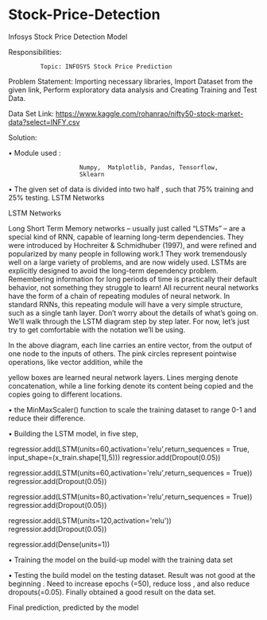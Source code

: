 # Stock-Price-Detection
Infosys Stock Price Detection  Model

Responsibilities:

             Topic: INFOSYS Stock Price Prediction

Problem Statement:  Importing necessary libraries,
Import Dataset from the given link, Perform exploratory data analysis and Creating Training and Test Data.

Data Set Link: https://www.kaggle.com/rohanrao/nifty50-stock-market-data?select=INFY.csv

Solution: 

•	Module used : 

                        Numpy,  Matplotlib, Pandas, Tensorflow,
                        Sklearn

•	The given set of data is divided into two half , such that 75% training and 25% testing.
LSTM Networks


LSTM Networks

Long Short Term Memory networks – usually just called “LSTMs” – are a special kind of RNN, capable of learning long-term dependencies. They were introduced by Hochreiter & Schmidhuber (1997), and were refined and popularized by many people in following work.1 They work tremendously well on a large variety of problems, and are now widely used.
LSTMs are explicitly designed to avoid the long-term dependency problem. Remembering information for long periods of time is practically their default behavior, not something they struggle to learn!
All recurrent neural networks have the form of a chain of repeating modules of neural network. In standard RNNs, this repeating module will have a very simple structure, such as a single tanh layer.
Don’t worry about the details of what’s going on. We’ll walk through the LSTM diagram step by step later. For now, let’s just try to get comfortable with the notation we’ll be using.

In the above diagram, each line carries an entire vector, from the output of one node to the inputs of others. The pink circles represent pointwise operations, like vector addition, while the 

yellow boxes are learned neural network layers. Lines merging denote concatenation, while a line forking denote its content being copied and the copies going to different locations.

•	the  MinMaxScaler() function to scale the training dataset to range 0-1 and reduce their difference.

•	Building the LSTM model, in five step,  


regressior.add(LSTM(units=60,activation='relu',return_sequences = True, input_shape=(x_train.shape[1],5)))
regressior.add(Dropout(0.05))

regressior.add(LSTM(units=60,activation='relu',return_sequences = True))
regressior.add(Dropout(0.05))

regressior.add(LSTM(units=80,activation='relu',return_sequences = True))
regressior.add(Dropout(0.05))

regressior.add(LSTM(units=120,activation='relu'))
regressior.add(Dropout(0.05))

regressior.add(Dense(units=1))

•	Training the model on the build-up model  with the training data set

•	Testing the build model on the testing dataset. Result was not good at the beginning . Need to increase epochs (=50), reduce loss , and also reduce dropouts(=0.05). Finally obtained a good result on the data set.

Final prediction, predicted by the model






